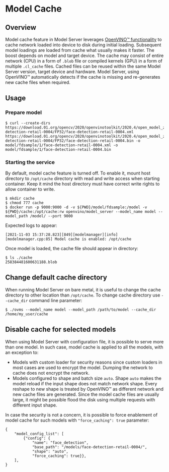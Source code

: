 # Model Cache

## Overview
Model cache feature in Model Server leverages [OpenVINO&trade; functionality](https://docs.openvino.ai/latest/openvino_docs_IE_DG_Model_caching_overview.html) to cache network loaded into device to disk during initial loading. Subsequent model loadings are loaded from cache what usually makes it faster. The boost depends on model and target device. The cache may consist of entire network (CPU) in a form of `.blob` file or compiled kernels (GPU) in a form of multiple `.cl_cache` files. Cached files can be reused within the same Model Server version, target device and hardware. Model Server, using OpenVINO&trade; automatically detects if the cache is missing and re-generates new cache files when required.

## Usage
### Prepare model
```
$ curl --create-dirs https://download.01.org/opencv/2020/openvinotoolkit/2020.4/open_model_zoo/models_bin/3/face-detection-retail-0004/FP32/face-detection-retail-0004.xml https://download.01.org/opencv/2020/openvinotoolkit/2020.4/open_model_zoo/models_bin/3/face-detection-retail-0004/FP32/face-detection-retail-0004.bin -o model/fdsample/1/face-detection-retail-0004.xml -o model/fdsample/1/face-detection-retail-0004.bin
```

### Starting the service
By default, model cache feature is turned off. To enable it, mount host directory to `/opt/cache` directory with read and write access when starting container. Keep it mind the host directory must have correct write rights to allow container to write.
```
$ mkdir cache
$ chmod 777 cache
$ docker run -p 9000:9000 -d -v ${PWD}/model/fdsample:/model -v ${PWD}/cache:/opt/cache:rw openvino/model_server --model_name model --model_path /model/ --port 9000
```
Expected logs to appear:
```
[2021-11-03 15:37:28.823][849][modelmanager][info][modelmanager.cpp:85] Model cache is enabled: /opt/cache
```

Once model is loaded, the cache file should appear in directory:
```
$ ls ./cache
258384481600631188.blob
```

## Change default cache directory
When running Model Server on bare metal, it is useful to change the cache directory to other location than `/opt/cache`. To change cache directory use `--cache_dir` command line parameter:
```
$ ./ovms --model_name model --model_path /path/to/model --cache_dir /home/my_user/cache 
```

## Disable cache for selected models
When using Model Server with configuration file, it is possible to serve more than one model. In such case, model cache is applied to all the models, with an exception to:
- Models with custom loader for security reasons since custom loaders in most cases are used to encrypt the model. Dumping the network to cache does not encrypt the network.
- Models configured to shape and batch size `auto`. Shape `auto` makes the model reload if the input shape does not match network shape. Every reshape to new shape is treated by OpenVINO&trade; as different network and new cache files are generated. Since the model cache files are usually large, it might be possible flood the disk using multiple requests with different input shape.

In case the security is not a concern, it is possible to force enablement of model cache for such models with `"force_caching": true` parameter:
```
{
    "model_config_list": [
        {"config": {
            "name": "face_detection",
            "base_path": "/models/face-detection-retail-0004/",
            "shape": "auto",
            "force_caching": true}},
    ],
}
```
